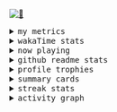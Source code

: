 [![🐙](https://hits.seeyoufarm.com/api/count/incr/badge.svg?url=https%3A%2F%2Fgithub.com%2Fktnkk%2Fhit-counter&count_bg=%23070707&title_bg=%23070707&icon=&icon_color=%23E7E7E7&title=visitors&edge_flat=true)](https://hits.seeyoufarm.com)

<details>
  <summary> <samp>my metrics</samp></summary>
  
  <br>
  
 ![🐳](https://github.com/kkhys/kkhys/blob/main/github-metrics.svg)
  
  ***
</details>

<details>
  <summary> <samp>wakaTime stats</samp></summary>
  
  <br>
  
<!--START_SECTION:waka-->
![Code Time](http://img.shields.io/badge/Code%20Time-5%2C326%20hrs%2045%20mins-blue)

**🐱 My GitHub Data** 

> 📦 5.2 MB Used in GitHub's Storage 
 > 
> 💼 Opted to Hire
 > 
> 📜 9 Public Repositories 
 > 
> 🔑 23 Private Repositories 
 > 
**I'm a Night 🦉** 

```text
🌞 Morning                10619 commits       ███████░░░░░░░░░░░░░░░░░░   28.59 % 
🌆 Daytime                7657 commits        █████░░░░░░░░░░░░░░░░░░░░   20.62 % 
🌃 Evening                16205 commits       ███████████░░░░░░░░░░░░░░   43.63 % 
🌙 Night                  2658 commits        ██░░░░░░░░░░░░░░░░░░░░░░░   07.16 % 
```
📅 **I'm Most Productive on Sunday** 

```text
Monday                   4298 commits        ███░░░░░░░░░░░░░░░░░░░░░░   11.57 % 
Tuesday                  5099 commits        ███░░░░░░░░░░░░░░░░░░░░░░   13.73 % 
Wednesday                5197 commits        ███░░░░░░░░░░░░░░░░░░░░░░   13.99 % 
Thursday                 5198 commits        ████░░░░░░░░░░░░░░░░░░░░░   14.00 % 
Friday                   5398 commits        ████░░░░░░░░░░░░░░░░░░░░░   14.53 % 
Saturday                 5555 commits        ████░░░░░░░░░░░░░░░░░░░░░   14.96 % 
Sunday                   6394 commits        ████░░░░░░░░░░░░░░░░░░░░░   17.22 % 
```


📊 **This Week I Spent My Time On** 

```text
🕑︎ Time Zone: Asia/Tokyo

💬 Programming Languages: 
Other                    42 hrs 47 mins      ██████████████░░░░░░░░░░░   57.34 % 
Java                     18 hrs 29 mins      ██████░░░░░░░░░░░░░░░░░░░   24.79 % 
TypeScript               4 hrs 42 mins       ██░░░░░░░░░░░░░░░░░░░░░░░   06.32 % 
Play2                    1 hr 32 mins        █░░░░░░░░░░░░░░░░░░░░░░░░   02.06 % 
HTML                     1 hr 27 mins        ░░░░░░░░░░░░░░░░░░░░░░░░░   01.96 % 

🔥 Editors: 
Chrome                   52 hrs 30 mins      ██████████████████░░░░░░░   70.39 % 
IntelliJ IDEA            17 hrs 40 mins      ██████░░░░░░░░░░░░░░░░░░░   23.69 % 
WebStorm                 3 hrs 18 mins       █░░░░░░░░░░░░░░░░░░░░░░░░   04.43 % 
DataGrip                 1 hr 6 mins         ░░░░░░░░░░░░░░░░░░░░░░░░░   01.50 % 

💻 Operating System: 
Mac                      74 hrs 36 mins      █████████████████████████   100.00 % 
```


 Last Updated on 2024/12/13 18:45:49 UTC
<!--END_SECTION:waka-->
  
  ***
</details>


<details>
  <summary> <samp>now playing</samp></summary>
  
  <br>
 
 [![🐟](https://spotify-github-profile.vercel.app/api/view?uid=31ryofms4dnv7mrohhepo4c4zgqu&cover_image=true&theme=default&show_offline=false&background_color=121212&bar_color=53b14f&bar_color_cover=false)](https://open.spotify.com/user/31ryofms4dnv7mrohhepo4c4zgqu)
  
  ***
</details>

<details>
  <summary> <samp>github readme stats</samp></summary>
  
  <br>
  
 <p align="left"> 
  <img alt="🐠" src="https://github-readme-stats.vercel.app/api?username=kkhys&count_private=true&show_icons=true&theme=dark&include_all_commits=true" />
  <img alt="🐟" src="https://github-readme-stats.vercel.app/api/top-langs/?username=kkhys&layout=compact&theme=dark&langs_count=10&hide=HTML,CSS,SCSS" />
</p>
  
  ***
</details>

<details>
  <summary> <samp>profile trophies</samp></summary>
  
  <br>
  
  [![🐬](https://github-profile-trophy.vercel.app/?username=kkhys&rank=SECRET,SSS,SS,S,AAA,AA,A&theme=darkhub&row=1&margin-w=10&no-bg=true)](https://github.com/ryo-ma/github-profile-trophy)
  
  ***
</details>

<details>
  <summary> <samp>summary cards</samp></summary>
  
  <br>
  
  ![🐋](https://github-profile-summary-cards.vercel.app/api/cards/profile-details?username=kkhys&theme=github_dark)
  ![🦑](https://github-profile-summary-cards.vercel.app/api/cards/repos-per-language?username=kkhys&theme=github_dark)
  ![🦭](https://github-profile-summary-cards.vercel.app/api/cards/most-commit-language?username=kkhys&theme=github_dark)
  ![🦀](https://github-profile-summary-cards.vercel.app/api/cards/stats?username=kkhys&theme=github_dark)
  ![🦈](https://github-profile-summary-cards.vercel.app/api/cards/productive-time?username=kkhys&theme=github_dark)
  
  ***
</details>

<details>
  <summary> <samp>streak stats</samp></summary>
  
  <br>
  
  [![🐠](http://github-readme-streak-stats.herokuapp.com?user=kkhys&theme=dark)](https://git.io/streak-stats)
  
  ***
</details>

<details>
  <summary> <samp>activity graph</samp></summary>
  
  <br>
  
  [![🐡](https://github-readme-activity-graph.vercel.app/graph?username=kkhys&theme=xcode)](https://github.com/ashutosh00710/github-readme-activity-graph)
  
  ***
</details>
